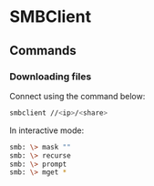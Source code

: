 # SMBClient

## Commands

### Downloading files

Connect using the command below:

```bash
smbclient //<ip>/<share>
```

In interactive mode:

```bash
smb: \> mask ""
smb: \> recurse
smb: \> prompt
smb: \> mget *
```
